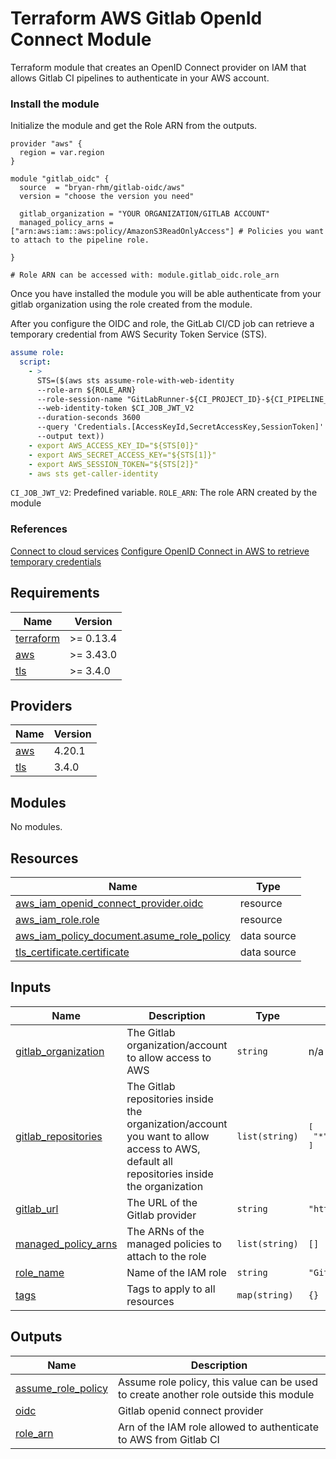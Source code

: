 # Terraform AWS Gitlab OpenId Connect Module

Terraform module that creates an OpenID Connect provider on IAM that allows Gitlab CI pipelines to authenticate in your AWS account.

### Install the module

Initialize the module and get the Role ARN from the outputs.

```hcl
provider "aws" {
  region = var.region
}

module "gitlab_oidc" {
  source  = "bryan-rhm/gitlab-oidc/aws"
  version = "choose the version you need"

  gitlab_organization = "YOUR ORGANIZATION/GITLAB ACCOUNT"
  managed_policy_arns = ["arn:aws:iam::aws:policy/AmazonS3ReadOnlyAccess"] # Policies you want to attach to the pipeline role.

}

# Role ARN can be accessed with: module.gitlab_oidc.role_arn

```

Once you have installed the module you will be able authenticate from your gitlab organization using the role created from the module.

After you configure the OIDC and role, the GitLab CI/CD job can retrieve a temporary credential from AWS Security Token Service (STS).

```yaml
assume role:
  script:
    - >
      STS=($(aws sts assume-role-with-web-identity
      --role-arn ${ROLE_ARN}
      --role-session-name "GitLabRunner-${CI_PROJECT_ID}-${CI_PIPELINE_ID}"
      --web-identity-token $CI_JOB_JWT_V2
      --duration-seconds 3600
      --query 'Credentials.[AccessKeyId,SecretAccessKey,SessionToken]'
      --output text))
    - export AWS_ACCESS_KEY_ID="${STS[0]}"
    - export AWS_SECRET_ACCESS_KEY="${STS[1]}"
    - export AWS_SESSION_TOKEN="${STS[2]}"
    - aws sts get-caller-identity
```

`CI_JOB_JWT_V2`: Predefined variable.
`ROLE_ARN`: The role ARN created by the module


### References
[Connect to cloud services](https://docs.gitlab.com/ee/ci/cloud_services/index.html)
[Configure OpenID Connect in AWS to retrieve temporary credentials](https://docs.gitlab.com/ee/ci/cloud_services/aws/index.html)

## Requirements

| Name | Version |
|------|---------|
| <a name="requirement_terraform"></a> [terraform](#requirement\_terraform) | >= 0.13.4 |
| <a name="requirement_aws"></a> [aws](#requirement\_aws) | >= 3.43.0 |
| <a name="requirement_tls"></a> [tls](#requirement\_tls) | >= 3.4.0 |

## Providers

| Name | Version |
|------|---------|
| <a name="provider_aws"></a> [aws](#provider\_aws) | 4.20.1 |
| <a name="provider_tls"></a> [tls](#provider\_tls) | 3.4.0 |

## Modules

No modules.

## Resources

| Name | Type |
|------|------|
| [aws_iam_openid_connect_provider.oidc](https://registry.terraform.io/providers/hashicorp/aws/latest/docs/resources/iam_openid_connect_provider) | resource |
| [aws_iam_role.role](https://registry.terraform.io/providers/hashicorp/aws/latest/docs/resources/iam_role) | resource |
| [aws_iam_policy_document.asume_role_policy](https://registry.terraform.io/providers/hashicorp/aws/latest/docs/data-sources/iam_policy_document) | data source |
| [tls_certificate.certificate](https://registry.terraform.io/providers/hashicorp/tls/latest/docs/data-sources/certificate) | data source |

## Inputs

| Name | Description | Type | Default | Required |
|------|-------------|------|---------|:--------:|
| <a name="input_gitlab_organization"></a> [gitlab\_organization](#input\_gitlab\_organization) | The Gitlab organization/account to allow access to AWS | `string` | n/a | yes |
| <a name="input_gitlab_repositories"></a> [gitlab\_repositories](#input\_gitlab\_repositories) | The Gitlab repositories inside the organization/account you want to allow access to AWS, default all repositories inside the organization | `list(string)` | <pre>[<br>  "*"<br>]</pre> | no |
| <a name="input_gitlab_url"></a> [gitlab\_url](#input\_gitlab\_url) | The URL of the Gitlab provider | `string` | `"https://gitlab.com"` | no |
| <a name="input_managed_policy_arns"></a> [managed\_policy\_arns](#input\_managed\_policy\_arns) | The ARNs of the managed policies to attach to the role | `list(string)` | `[]` | no |
| <a name="input_role_name"></a> [role\_name](#input\_role\_name) | Name of the IAM role | `string` | `"GitlabCIRole"` | no |
| <a name="input_tags"></a> [tags](#input\_tags) | Tags to apply to all resources | `map(string)` | `{}` | no |

## Outputs

| Name | Description |
|------|-------------|
| <a name="output_assume_role_policy"></a> [assume\_role\_policy](#output\_assume\_role\_policy) | Assume role policy, this value can be used to create another role outside this module |
| <a name="output_oidc"></a> [oidc](#output\_oidc) | Gitlab openid connect provider |
| <a name="output_role_arn"></a> [role\_arn](#output\_role\_arn) | Arn of the IAM role allowed to authenticate to AWS from Gitlab CI |
